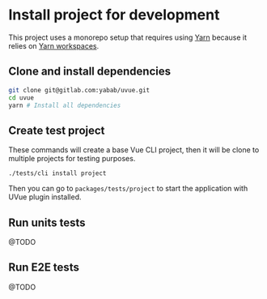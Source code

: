 # Install project for development

This project uses a monorepo setup that requires using [Yarn](https://yarnpkg.com) because it relies on [Yarn workspaces](https://yarnpkg.com/blog/2017/08/02/introducing-workspaces/).

## Clone and install dependencies

```bash
git clone git@gitlab.com:yabab/uvue.git
cd uvue
yarn # Install all dependencies
```

## Create test project

These commands will create a base Vue CLI project, then it will be clone to multiple projects for
testing purposes.

```
./tests/cli install project
```

Then you can go to `packages/tests/project` to start the application with UVue plugin installed.

## Run units tests

@TODO

## Run E2E tests

@TODO
